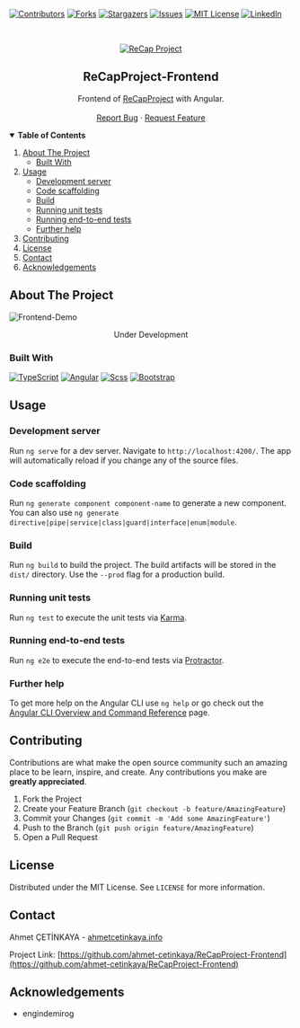 [![Contributors][contributors-shield]][contributors-url]
[![Forks][forks-shield]][forks-url]
[![Stargazers][stars-shield]][stars-url]
[![Issues][issues-shield]][issues-url]
[![MIT License][license-shield]][license-url]
[![LinkedIn][linkedin-shield]][linkedin-url]

<br />
<p align="center">
  <a href="https://github.com/ahmet-cetinkaya/ReCapProject-Frontend">
    <img src="https://user-images.githubusercontent.com/53148314/110218503-2f2ef700-7ecb-11eb-9753-6f760c72511e.png" alt="ReCap Project">
  </a>
  <h2 align="center">ReCapProject-Frontend</h2>
  <p align="center">
    Frontend of <a href="https://github.com/ahmet-cetinkaya/ReCapProject">ReCapProject</a> with Angular.
    <br />
    <br />
    <a href="https://github.com/ahmet-cetinkaya/ReCapProject-Frontend/issues">Report Bug</a>
    ·
    <a href="https://github.com/ahmet-cetinkaya/ReCapProject-Frontend/issues">Request Feature</a>
  </p>
</p>

<details open="open">
  <summary><strong>Table of Contents</strong></summary>
  <ol>
    <li>
      <a href="#about-the-project">About The Project</a>
      <ul>
        <li><a href="#built-with">Built With</a></li>
      </ul>
    </li>
    <li>
    <a href="#usage">Usage</a>
    <ul>
        <li><a href="#development-server">Development server</a></li>
        <li><a href="#code-scaffolding">Code scaffolding</a></li>
        <li><a href="#build">Build</a></li>
        <li><a href="#running-unit-tests">Running unit tests</a></li>
        <li><a href="#running-end-to-end-tests">Running end-to-end tests</a></li>
        <li><a href="#further-help">Further help</a></li>
      </ul>
    </li>
    <li><a href="#contributing">Contributing</a></li>
    <li><a href="#license">License</a></li>
    <li><a href="#contact">Contact</a></li>
    <li><a href="#acknowledgements">Acknowledgements</a></li>
  </ol>
</details>

## About The Project
![Frontend-Demo](https://user-images.githubusercontent.com/53148314/111072942-d58f8380-84ed-11eb-9571-fc3db45bfad2.png)

<p align="center">Under Development</p>

### Built With

[![TypeScript](https://img.shields.io/badge/TypeScript-007ACC?style=for-the-badge&logo=typescript&logoColor=white)](https://www.typescriptlang.org/)
[![Angular](https://img.shields.io/badge/Angular-DD0031?style=for-the-badge&logo=angular&logoColor=white)](https://angular.io/)
[![Scss](https://img.shields.io/badge/Scss-CC6699?style=for-the-badge&logo=sass&logoColor=white)](https://sass-lang.com/)
[![Bootstrap](https://img.shields.io/badge/Bootstrap-563D7C?style=for-the-badge&logo=bootstrap&logoColor=white)](https://getbootstrap.com/docs/)



## Usage
### Development server

Run `ng serve` for a dev server. Navigate to `http://localhost:4200/`. The app will automatically reload if you change any of the source files.

### Code scaffolding

Run `ng generate component component-name` to generate a new component. You can also use `ng generate directive|pipe|service|class|guard|interface|enum|module`.

### Build

Run `ng build` to build the project. The build artifacts will be stored in the `dist/` directory. Use the `--prod` flag for a production build.

### Running unit tests

Run `ng test` to execute the unit tests via [Karma](https://karma-runner.github.io).

### Running end-to-end tests

Run `ng e2e` to execute the end-to-end tests via [Protractor](http://www.protractortest.org/).

### Further help

To get more help on the Angular CLI use `ng help` or go check out the [Angular CLI Overview and Command Reference](https://angular.io/cli) page.

## Contributing

Contributions are what make the open source community such an amazing place to be learn, inspire, and create. Any contributions you make are **greatly appreciated**.

1. Fork the Project
2. Create your Feature Branch (`git checkout -b feature/AmazingFeature`)
3. Commit your Changes (`git commit -m 'Add some AmazingFeature'`)
4. Push to the Branch (`git push origin feature/AmazingFeature`)
5. Open a Pull Request

## License

Distributed under the MIT License. See `LICENSE` for more information.

## Contact

Ahmet ÇETİNKAYA - [ahmetcetinkaya.info](https://ahmetcetinkaya.info/)

Project Link: [https://github.com/ahmet-cetinkaya/ReCapProject-Frontend](https://github.com/ahmet-cetinkaya/ReCapProject-Frontend)

## Acknowledgements

- engindemirog

[contributors-shield]: https://img.shields.io/github/contributors/ahmet-cetinkaya/ReCapProject-Frontend.svg?style=for-the-badge
[contributors-url]: https://github.com/ahmet-cetinkaya/ReCapProject-Frontend/graphs/contributors
[forks-shield]: https://img.shields.io/github/forks/ahmet-cetinkaya/ReCapProject-Frontend.svg?style=for-the-badge
[forks-url]: https://github.com/ahmet-cetinkaya/ReCapProject-Frontend/network/members
[stars-shield]: https://img.shields.io/github/stars/ahmet-cetinkaya/ReCapProject-Frontend.svg?style=for-the-badge
[stars-url]: https://github.com/ahmet-cetinkaya/ReCapProject-Frontend/stargazers
[issues-shield]: https://img.shields.io/github/issues/ahmet-cetinkaya/ReCapProject-Frontend.svg?style=for-the-badge
[issues-url]: https://github.com/ahmet-cetinkaya/ReCapProject-Frontend/issues
[license-shield]: https://img.shields.io/github/license/ahmet-cetinkaya/ReCapProject-Frontend.svg?style=for-the-badge
[license-url]: https://github.com/ahmet-cetinkaya/ReCapProject-Frontend/blob/master/LICENSE.txt
[linkedin-shield]: https://img.shields.io/badge/-LinkedIn-black.svg?style=for-the-badge&logo=linkedin&colorB=555
[linkedin-url]: https://linkedin.com/in/ahmet-cetinkaya
